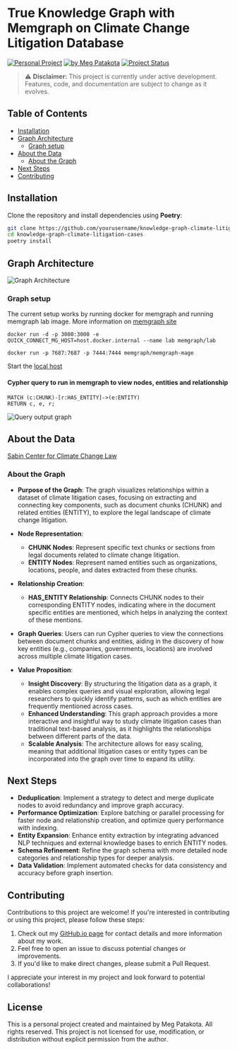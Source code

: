 # True Knowledge Graph with Memgraph on Climate Change Litigation Database

[![Personal Project](https://img.shields.io/badge/Project-Personal-green)](https://meg-patakota.github.io)
[![by Meg Patakota](https://img.shields.io/badge/by-Meg%20Patakota-blue)](https://meg-patakota.github.io)
[![Project Status](https://img.shields.io/badge/Status-In%20Development-orange)](https://github.com/yourusername/knowledge-graph-climate-litigation-cases)

> ⚠️ **Disclaimer:** This project is currently under active development. Features, code, and documentation are subject to change as it evolves.

## Table of Contents
- [Installation](#installation)
- [Graph Architecture](#graph-architecture)
    - [Graph setup](#graph-setup)
- [About the Data](#about-data)
    - [About the Graph](#about-the-graph)
- [Next Steps](#next-steps)
- [Contributing](#contributing)

## Installation

Clone the repository and install dependencies using **Poetry**:

```bash
git clone https://github.com/yourusername/knowledge-graph-climate-litigation-cases.git
cd knowledge-graph-climate-litigation-cases
poetry install
```

## Graph Architecture
![Graph Architecture](./images/knowledge_graph_architecture.png)
### Graph setup
The current setup works by running docker for memgraph and running memgraph lab image.
More information on [memgraph site](https://memgraph.com/docs/getting-started/install-memgraph/docker#run-memgraph-lab-image)
```
docker run -d -p 3000:3000 -e QUICK_CONNECT_MG_HOST=host.docker.internal --name lab memgraph/lab
```
```
docker run -p 7687:7687 -p 7444:7444 memgraph/memgraph-mage
```
Start the [local host](http://localhost:3000/login)

#### Cypher query to run in memgraph to view nodes, entities and relationship
```
MATCH (c:CHUNK)-[r:HAS_ENTITY]->(e:ENTITY)
RETURN c, e, r;
```
![Query output graph](./images/graph.png)

## About the Data 
[Sabin Center for Climate Change Law](https://climatecasechart.com)

### About the Graph
- **Purpose of the Graph**: The graph visualizes relationships within a dataset of climate litigation cases, focusing on extracting and connecting key components, such as document chunks (CHUNK) and related entities (ENTITY), to explore the legal landscape of climate change litigation.

- **Node Representation**: 
  - **CHUNK Nodes**: Represent specific text chunks or sections from legal documents related to climate change litigation.
  - **ENTITY Nodes**: Represent named entities such as organizations, locations, people, and dates extracted from these chunks.

- **Relationship Creation**:
  - **HAS_ENTITY Relationship**: Connects CHUNK nodes to their corresponding ENTITY nodes, indicating where in the document specific entities are mentioned, which helps in analyzing the context of these mentions.

- **Graph Queries**: Users can run Cypher queries to view the connections between document chunks and entities, aiding in the discovery of how key entities (e.g., companies, governments, locations) are involved across multiple climate litigation cases.

- **Value Proposition**:
  - **Insight Discovery**: By structuring the litigation data as a graph, it enables complex queries and visual exploration, allowing legal researchers to quickly identify patterns, such as which entities are frequently mentioned across cases.
  - **Enhanced Understanding**: This graph approach provides a more interactive and insightful way to study climate litigation cases than traditional text-based analysis, as it highlights the relationships between different parts of the data.
  - **Scalable Analysis**: The architecture allows for easy scaling, meaning that additional litigation cases or entity types can be incorporated into the graph over time to expand its utility.


## Next Steps
- **Deduplication**: Implement a strategy to detect and merge duplicate nodes to avoid redundancy and improve graph accuracy.
- **Performance Optimization**: Explore batching or parallel processing for faster node and relationship creation, and optimize query performance with indexing.
- **Entity Expansion**: Enhance entity extraction by integrating advanced NLP techniques and external knowledge bases to enrich ENTITY nodes.
- **Schema Refinement**: Refine the graph schema with more detailed node categories and relationship types for deeper analysis.
- **Data Validation**: Implement automated checks for data consistency and accuracy before graph insertion.


## Contributing

Contributions to this project are welcome! If you're interested in contributing or using this project, please follow these steps:

1. Check out my [GitHub.io page](https://meg-patakota.github.io) for contact details and more information about my work.
2. Feel free to open an issue to discuss potential changes or improvements.
3. If you'd like to make direct changes, please submit a Pull Request.

I appreciate your interest in my project and look forward to potential collaborations!

## License

This is a personal project created and maintained by Meg Patakota. All rights reserved. This project is not licensed for use, modification, or distribution without explicit permission from the author.

